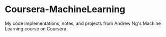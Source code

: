 # Coursera-MachineLearning
My code implementations, notes, and projects from Andrew Ng's Machine Learning course on Coursera.

